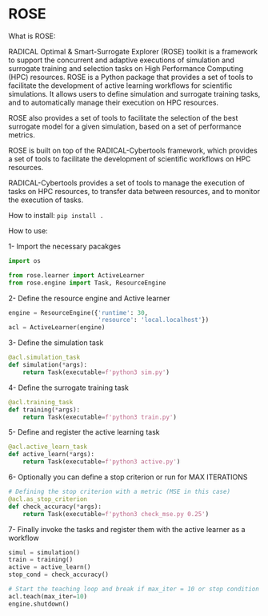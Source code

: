 # ROSE
What is ROSE:

RADICAL Optimal & Smart-Surrogate Explorer (ROSE) toolkit is a framework to support the concurrent and adaptive executions of simulation and surrogate training and selection tasks on High Performance Computing (HPC) resources.
ROSE is a Python package that provides a set of tools to facilitate the development of active learning workflows for scientific simulations. It allows users to define simulation and surrogate training tasks, and to automatically manage their execution on HPC resources. 

ROSE also provides a set of tools to facilitate the selection of the best surrogate model for a given simulation, based on a set of performance metrics.

ROSE is built on top of the RADICAL-Cybertools framework, which provides a set of tools to facilitate the development of scientific workflows on HPC resources. 

RADICAL-Cybertools provides a set of tools to manage the execution of tasks on HPC resources, to transfer data between resources, and to monitor the execution of tasks.

How to install:
`pip install .`

How to use:

1- Import the necessary pacakges
```python
import os

from rose.learner import ActiveLearner
from rose.engine import Task, ResourceEngine
```

2- Define the resource engine and Active learner
```python
engine = ResourceEngine({'runtime': 30,
                         'resource': 'local.localhost'})
acl = ActiveLearner(engine)
```

3- Define the simulation task
```python
@acl.simulation_task
def simulation(*args):
    return Task(executable=f'python3 sim.py')
```

4- Define the surrogate training task
```python
@acl.training_task
def training(*args):
    return Task(executable=f'python3 train.py')
```

5- Define and register the active learning task
```python
@acl.active_learn_task
def active_learn(*args):
    return Task(executable=f'python3 active.py')
```

6- Optionally you can define a stop criterion or run for MAX ITERATIONS
```python
# Defining the stop criterion with a metric (MSE in this case)
@acl.as_stop_criterion
def check_accuracy(*args):
    return Task(executable=f'python3 check_mse.py 0.25')
```

7- Finally invoke the tasks and register them with the active learner as a workflow
```python
simul = simulation()
train = training()
active = active_learn()
stop_cond = check_accuracy()

# Start the teaching loop and break if max_iter = 10 or stop condition is met
acl.teach(max_iter=10)
engine.shutdown()
```